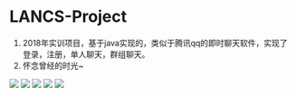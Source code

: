 # LANCS-Project

1. 2018年实训项目，基于java实现的，类似于腾讯qq的即时聊天软件，实现了登录，注册，单人聊天，群组聊天。
2. 怀念曾经的时光~

![](https://gitee.com/sctb/abin_pictures/raw/master/imgs/20210304170655.png)
![](https://gitee.com/sctb/abin_pictures/raw/master/imgs/20210304170759.png)
![](https://gitee.com/sctb/abin_pictures/raw/master/imgs/20210304171015.png)
![](https://gitee.com/sctb/abin_pictures/raw/master/imgs/20210304171236.png)
![](https://gitee.com/sctb/abin_pictures/raw/master/imgs/20210304171311.png)
